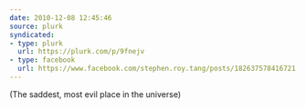 ```yaml
---
date: 2010-12-08 12:45:46
source: plurk
syndicated:
- type: plurk
  url: https://plurk.com/p/9fnejv
- type: facebook
  url: https://www.facebook.com/stephen.roy.tang/posts/182637578416721
---
```


 (The saddest, most evil place in the universe)
